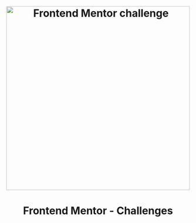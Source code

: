 <h1 align="center">
  <img alt="Frontend Mentor challenge" src="https://www.frontendmentor.io/static/images/logo-desktop.svg"  width="500px"/>
</h1>
<h1 align="center">
  Frontend Mentor - Challenges
</h1>

